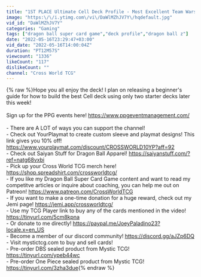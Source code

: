 ```yaml
---
title: "1ST PLACE Ultimate Cell Deck Profile - Most Excellent Team Wars - Dragon Ball Super Card Game"
image: "https:\/\/i.ytimg.com\/vi\/DaWlMZhJV7Y\/hqdefault.jpg"
vid_id: "DaWlMZhJV7Y"
categories: "Gaming"
tags: ["dragon ball super card game","deck profile","dragon ball z"]
date: "2022-05-16T23:29:47+03:00"
vid_date: "2022-05-16T14:00:04Z"
duration: "PT12M57S"
viewcount: "1336"
likeCount: "117"
dislikeCount: ""
channel: "Cross World TCG"
---
```

{% raw %}Hope you all enjoy the deck! I plan on releasing a beginner's guide for how to build the best Cell deck using only two starter decks later this week!<br /><br />Sign up for the PPG events here! <a rel="nofollow" target="blank" href="https://www.ppgeventmanagement.com/">https://www.ppgeventmanagement.com/</a><br /><br />- There are A LOT of ways you can support the channel!<br />- Check out YourPlaymat to create custom sleeve and playmat designs! This link gives you 10% off! <a rel="nofollow" target="blank" href="https://www.yourplaymat.com/discount/CROSSWORLD10YP?aff=92">https://www.yourplaymat.com/discount/CROSSWORLD10YP?aff=92</a><br />- Check out Saiyan Stuff for Dragon Ball Apparel! <a rel="nofollow" target="blank" href="https://saiyanstuff.com/?ref=natg68vxbi">https://saiyanstuff.com/?ref=natg68vxbi</a><br />- Pick up your Cross World TCG merch here! <a rel="nofollow" target="blank" href="https://shop.spreadshirt.com/crossworldtcg/">https://shop.spreadshirt.com/crossworldtcg/</a><br />- If you like my Dragon Ball Super Card Game content and want to read my competitve articles or inquire about coaching, you can help me out on Patreon! <a rel="nofollow" target="blank" href="https://www.patreon.com/CrossWorldTCG">https://www.patreon.com/CrossWorldTCG</a><br />- If you want to make a one-time donation for a huge reward, check out my Jemi page! <a rel="nofollow" target="blank" href="https://jemi.app/crossworldtcg/">https://jemi.app/crossworldtcg/</a><br />- Use my TCG Player link to buy any of the cards mentioned in the video! <a rel="nofollow" target="blank" href="https://tinyurl.com/5cm8kpna">https://tinyurl.com/5cm8kpna</a><br />- Or donate to me directly! <a rel="nofollow" target="blank" href="https://paypal.me/JoeyPaladino23?locale.x=en_US">https://paypal.me/JoeyPaladino23?locale.x=en_US</a><br />- Become a member of our discord community! <a rel="nofollow" target="blank" href="https://discord.gg/aJZp6DQ">https://discord.gg/aJZp6DQ</a><br />- Visit mystictcg.com to buy and sell cards!<br />- Pre-order DBS sealed product from Mystic TCG! <a rel="nofollow" target="blank" href="https://tinyurl.com/ypeb44wc">https://tinyurl.com/ypeb44wc</a><br />- Pre-order One Piece sealed product from Mystic TCG! <a rel="nofollow" target="blank" href="https://tinyurl.com/3zha3due">https://tinyurl.com/3zha3due</a>{% endraw %}
